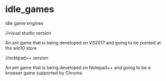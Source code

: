# idle_games
idle game engines

//visual studio version

An ant game that is being developed on VS2017 and going to be pointed at the win10 store

//notepad++ version

An ant game that is being developed on Notepad++ and going to be a browser game supported by Chrome.

